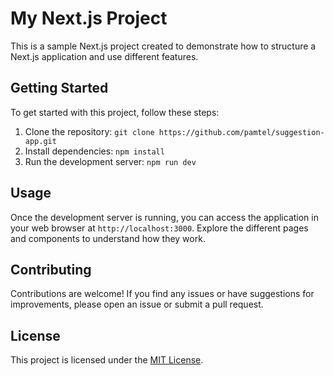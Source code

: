 # My Next.js Project

This is a sample Next.js project created to demonstrate how to structure a Next.js application and use different features.

## Getting Started

To get started with this project, follow these steps:

1. Clone the repository: `git clone https://github.com/pamtel/suggestion-app.git`
2. Install dependencies: `npm install`
3. Run the development server: `npm run dev`

## Usage

Once the development server is running, you can access the application in your web browser at `http://localhost:3000`. Explore the different pages and components to understand how they work.

## Contributing

Contributions are welcome! If you find any issues or have suggestions for improvements, please open an issue or submit a pull request.

## License

This project is licensed under the [MIT License](LICENSE).
